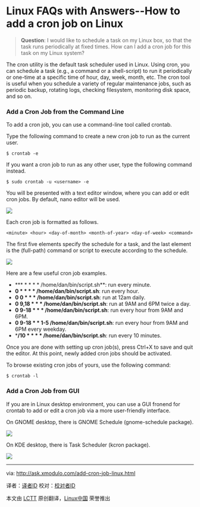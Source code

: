 Linux FAQs with Answers--How to add a cron job on Linux
================================================================================
> **Question**: I would like to schedule a task on my Linux box, so that the task runs periodically at fixed times. How can I add a cron job for this task on my Linux system?

The cron utility is the default task scheduler used in Linux. Using cron, you can schedule a task (e.g., a command or a shell-script) to run it periodically or one-time at a specific time of hour, day, week, month, etc. The cron tool is useful when you schedule a variety of regular maintenance jobs, such as periodic backup, rotating logs, checking filesystem, monitoring disk space, and so on.

### Add a Cron Job from the Command Line ###

To add a cron job, you can use a command-line tool called crontab.

Type the following command to create a new cron job to run as the current user.

    $ crontab -e

If you want a cron job to run as any other user, type the following command instead.

    $ sudo crontab -u <username> -e

You will be presented with a text editor window, where you can add or edit cron jobs. By default, nano editor will be used.

![](https://farm9.staticflickr.com/8586/16200331362_1385807ac0_b.jpg)

Each cron job is formatted as follows.

    <minute> <hour> <day-of-month> <month-of-year> <day-of-week> <command>

The first five elements specify the schedule for a task, and the last element is the (full-path) command or script to execute according to the schedule.

![](https://farm8.staticflickr.com/7472/16199272841_dffe0b2873_b.jpg)

Here are a few useful cron job examples.

- *** * * * * /home/dan/bin/script.sh**: run every minute.
- **0 * * * * /home/dan/bin/script.sh**: run every hour.
- **0 0 * * * /home/dan/bin/script.sh**: run at 12am daily.
- **0 9,18 * * * /home/dan/bin/script.sh**: run at 9AM and 6PM twice a day.
- **0 9-18 * * * /home/dan/bin/script.sh**: run every hour from 9AM and 6PM.
- **0 9-18 * * 1-5 /home/dan/bin/script.sh**: run every hour from 9AM and 6PM every weekday.
- ***/10 * * * * /home/dan/bin/script.sh**: run every 10 minutes. 

Once you are done with setting up cron job(s), press Ctrl+X to save and quit the editor. At this point, newly added cron jobs should be activated.

To browse existing cron jobs of yours, use the following command:

    $ crontab -l

### Add a Cron Job from GUI ###

If you are in Linux desktop environment, you can use a GUI fronend for crontab to add or edit a cron job via a more user-friendly interface.

On GNOME desktop, there is GNOME Schedule (gnome-schedule package).

![](https://farm8.staticflickr.com/7484/16015054699_d96f0e9b6a_c.jpg)

On KDE desktop, there is Task Scheduler (kcron package).

![](https://farm8.staticflickr.com/7473/16175298266_825376c901_c.jpg)

--------------------------------------------------------------------------------

via: http://ask.xmodulo.com/add-cron-job-linux.html

译者：[译者ID](https://github.com/译者ID)
校对：[校对者ID](https://github.com/校对者ID)

本文由 [LCTT](https://github.com/LCTT/TranslateProject) 原创翻译，[Linux中国](http://linux.cn/) 荣誉推出